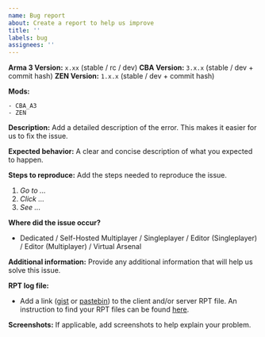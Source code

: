 ```yaml
---
name: Bug report
about: Create a report to help us improve
title: ''
labels: bug
assignees: ''
---
```


<!--
🚨🚨🚨🚨🚨🚨🚨🚨🚨🚨

I ACKNOWLEDGE THE FOLLOWING BEFORE PROCEEDING:
1. If I delete this entire template or parts of it and go my own path, the team may close my issue without further explanation or engagement.
2. If I list multiple bugs/concerns in this one issue, the team may close my issue without further explanation or engagement.
3. If I write an issue that has duplicates, the team may close my issue without further explanation or engagement (and without necessarily spending time to find the exact duplicate ID number).
4. If I leave the title incomplete when filing the issue, the team may close my issue without further explanation or engagement.
5. If I file something completely blank in the body, the team may close my issue without further explanation or engagement.
6. If I file an issue without collecting logs (RPT file, etc...), the team may close my issue without further explanation or engagement. 

All good? Then proceed and fill out all items below.
-->

**Arma 3 Version:** `x.xx` (stable / rc / dev)
**CBA Version:** `3.x.x` (stable / dev + commit hash)
**ZEN Version:** `1.x.x` (stable / dev + commit hash)
<!-- Make sure to reproduce the issue with only CBA and ZEN on a newly created mission! -->

**Mods:**
```
- CBA_A3
- ZEN
```

**Description:**
Add a detailed description of the error. This makes it easier for us to fix the issue.

**Expected behavior:**
A clear and concise description of what you expected to happen.

**Steps to reproduce:**
Add the steps needed to reproduce the issue.

1. _Go to ..._
2. _Click ..._
3. _See ..._

**Where did the issue occur?**
- Dedicated / Self-Hosted Multiplayer / Singleplayer / Editor (Singleplayer) / Editor (Multiplayer) / Virtual Arsenal

**Additional information:**
Provide any additional information that will help us solve this issue.

**RPT log file:**
- Add a link ([gist](https://gist.github.com) or [pastebin](http://pastebin.com)) to the client and/or server RPT file. An instruction to find your RPT files can be found [here](https://community.bistudio.com/wiki/Crash_Files#Arma_3).

**Screenshots:**
If applicable, add screenshots to help explain your problem.
